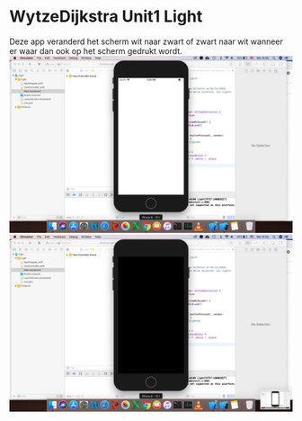 # WytzeDijkstra Unit1 Light
Deze app veranderd het scherm wit naar zwart of zwart naar wit wanneer er waar dan ook op het scherm gedrukt wordt.
![alt text](https://github.com/wytzz/WytzeDijkstra-Unit1-Light/blob/master/doc/Schermafbeelding%202018-11-28%20om%2014.02.42.png)
![alt text](https://github.com/wytzz/WytzeDijkstra-Unit1-Light/blob/master/doc/Schermafbeelding%202018-11-28%20om%2014.02.44.png)
